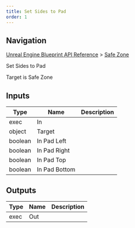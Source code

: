 ```yaml
---
title: Set Sides to Pad
order: 1
---
```

## Navigation

[Unreal Engine Blueprint API Reference](https://dev.epicgames.com/documentation/en-us/unreal-engine/BlueprintAPI) > [Safe Zone](https://dev.epicgames.com/documentation/en-us/unreal-engine/BlueprintAPI/SafeZone)

Set Sides to Pad

Target is Safe Zone

## Inputs

| Type | Name | Description |
| --- | --- | --- |
| exec | In |  |
| object | Target |  |
| boolean | In Pad Left |  |
| boolean | In Pad Right |  |
| boolean | In Pad Top |  |
| boolean | In Pad Bottom |  |

## Outputs

| Type | Name | Description |
| --- | --- | --- |
| exec | Out |  |
